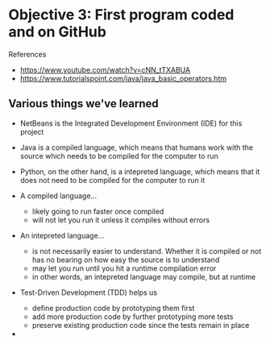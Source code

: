 # Objective 3: First program coded and on GitHub

References 
- https://www.youtube.com/watch?v=cNN_tTXABUA
- https://www.tutorialspoint.com/java/java_basic_operators.htm

## Various things we've learned
- NetBeans is the Integrated Development Environment (IDE) for this project
- Java is a compiled language, which means that humans work with the source which needs to be compiled for the computer to run
- Python, on the other hand, is a intepreted language, which means that it does not need to be compiled for the computer to run it
- A compiled language...
  * likely going to run faster once compiled
  * will not let you run it unless it compiles without errors
- An intepreted language...
  * is not necessarily easier to understand. Whether it is compiled or not has no bearing on how easy the source is to understand
  * may let you run until you hit a runtime compilation error
  * in other words, an intepreted language may compile, but at runtime

- Test-Driven Development (TDD) helps us
  * define production code by prototyping them first
  * add more production code by further prototyping more tests
  * preserve existing production code since the tests remain in place

- 